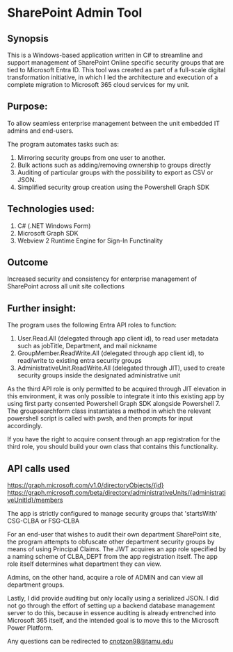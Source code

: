 # SharePoint Admin Tool

## Synopsis
This is a Windows-based application written in C# to streamline and support management of SharePoint Online specific security groups that are tied to Microsoft Entra ID. 
This tool was created as part of a full-scale digital transformation initiative, in which I led the architecture and execution of a complete migration to Microsoft 365 cloud services for my unit.

## Purpose:
To allow seamless enterprise management between the unit embedded IT admins and end-users.

The program automates tasks such as:
1. Mirroring security groups from one user to another.
2. Bulk actions such as adding/removing ownership to groups directly
3. Auditing of particular groups with the possibility to export as CSV or JSON.
4. Simplified security group creation using the Powershell Graph SDK

## Technologies used:

1. C# (.NET Windows Form)
2. Microsoft Graph SDK
3. Webview 2 Runtime Engine for Sign-In Functinality

## Outcome
Increased security and consistency for enterprise management of SharePoint across all unit site collections

## Further insight:
The program uses the following Entra API roles to function:
1. User.Read.All (delegated through app client id), to read user metadata such as jobTitle, Department, and mail nickname
2. GroupMember.ReadWrite.All (delegated through app client id), to read/write to existing entra security groups
3. AdministrativeUnit.ReadWrite.All (delegated through JIT), used to create security groups inside the designated administrative unit

As the third API role is only permitted to be acquired through JIT elevation in this environment, it was only possible to integrate it into this existing app by using first party consented Powershell Graph SDK alongside Powershell 7.
The groupsearchform class instantiates a method in which the relevant powershell script is called with pwsh, and then prompts for input accordingly.

If you have the right to acquire consent through an app registration for the third role, you should build your own class that contains this functionality.

## API calls used 

https://graph.microsoft.com/v1.0/directoryObjects/{id}
https://graph.microsoft.com/beta/directory/administrativeUnits/{administrativeUnitId}/members

The app is strictly configured to manage security groups that 'startsWith' CSG-CLBA or FSG-CLBA 

For an end-user that wishes to audit their own department SharePoint site, the program attempts to obfuscate other department security groups by means of using Principal Claims.
The JWT acquires an app role specified by a naming scheme of CLBA_DEPT from the app registration itself. The app role itself determines what department they can view.

Admins, on the other hand, acquire a role of ADMIN and can view all department groups.

Lastly, I did provide auditing but only locally using a serialized JSON.
I did not go through the effort of setting up a backend database management server to do this, because in essence auditing is already entrenched into Microsoft 365 itself, and the intended goal is to move this to the Microsoft Power Platform.

Any questions can be redirected to cnotzon98@tamu.edu





